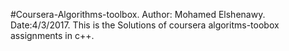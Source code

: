 #Coursera-Algorithms-toolbox.
Author: Mohamed Elshenawy.
Date:4/3/2017.
This is the Solutions of coursera algoritms-toobox assignments in c++.
